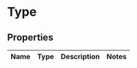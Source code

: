 # Type

## Properties

|Name | Type | Description | Notes|
|------------ | ------------- | ------------- | -------------|



